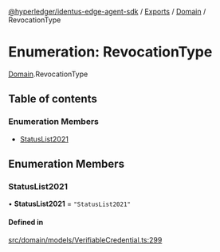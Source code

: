 [@hyperledger/identus-edge-agent-sdk](../README.md) / [Exports](../modules.md) / [Domain](../modules/Domain.md) / RevocationType

# Enumeration: RevocationType

[Domain](../modules/Domain.md).RevocationType

## Table of contents

### Enumeration Members

- [StatusList2021](Domain.RevocationType.md#statuslist2021)

## Enumeration Members

### StatusList2021

• **StatusList2021** = ``"StatusList2021"``

#### Defined in

[src/domain/models/VerifiableCredential.ts:299](https://github.com/hyperledger/identus-edge-agent-sdk-ts/blob/7eadfa3c5dda4c81079844b2a47014b3c9b03dac/src/domain/models/VerifiableCredential.ts#L299)
